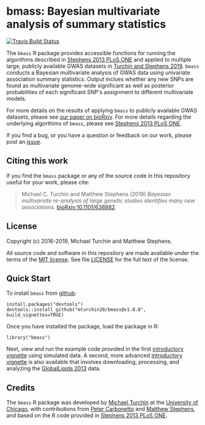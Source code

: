 # bmass: Bayesian multivariate analysis of summary statistics

[![Travis Build Status](https://travis-ci.org/mturchin20/bmass.svg?branch=master)](https://travis-ci.org/mturchin20/bmass)

The `bmass` R package provides accessible functions for running the
algorithms described in [Stephens 2013 PLoS ONE][stephens2013] and
applied to multiple large, publicly available GWAS datasets in 
[Turchin and Stephens 2019][biorxiv-paper]. `bmass` conducts a
Bayesian multivariate analysis of GWAS data using univariate
association summary statistics. Output inclues whether any new SNPs 
are found as multivariate genome-wide significant as well as posterior
probabilities of each significant SNP's assignment to different
multivariate models. 

For more details on the results of applying `bmass` to publicly available
GWAS datasets, please see [our paper on bioRxiv][biorxiv-paper]. For
more details regarding the underlying algorthims of `bmass`, please see 
[Stephens 2013 PLoS ONE][stephens2013].

If you find a bug, or you have a question or feedback on our work,
please post an [issue][issues].

## Citing this work

If you find the `bmass` package or any of the source code in this
repository useful for your work, please cite:

> Michael C. Turchin and Matthew Stephens (2019) *Bayesian multivariate
> re-analysis of large genetic studies identifies many new
> associations.* [bioRxiv:10.1101/638882][biorxiv-paper].

## License

Copyright (c) 2016-2019, Michael Turchin and Matthew Stephens.

All source code and software in this repository are made available
under the terms of the [MIT license][mit-license]. See
file [LICENSE](LICENSE) for the full text of the license.

## Quick Start

To install `bmass` from [github](https://github.com/mturchin20/bmass):
```{r}
install.packages("devtools")
devtools::install_github("mturchin20/bmass@v1.0.0", build_vignettes=TRUE)
```

Once you have installed the package, load the package in R:

```{r}
library("bmass")
```

Next, view and run the example code provided in the first 
[introductory vignette][bmass-vignette1] using simulated data. 
A second, more advanced [introductory vignette][bmass-vignette2]
is also available that involves downloading, processing, and
analyzing the [GlobalLipids 2013][globallipids2013] data.

## Credits

The `bmass` R package was developed by [Michael Turchin][michaelt] at
the [University of Chicago][uchicago], with contributions from
[Peter Carbonetto][peter] and [Matthew Stephens][matthew], and based
on the R code provided in [Stephens 2013 PLoS ONE][stephens2013].

[bmass-website]: http://mturchin20.github.io/bmass/ 
[bmass-vignette1]: http://mturchin20.github.io/bmass/articles/bmassIntro.1.SimulatedData.html
[bmass-vignette2]: http://mturchin20.github.io/bmass/articles/bmassIntro.2.RealData.html
[biorxiv-paper]: https://www.biorxiv.org/content/10.1101/638882v1
[globallipids2013]: http://csg.sph.umich.edu/willer/public/lipids2013/ 
[issues]: https://github.com/mturchin20/bmass/issues
[matthew]: http://stephenslab.uchicago.edu
[michaelt]: http://home.uchicago.edu/mturchin20/index.html 
[mit-license]: https://opensource.org/licenses/mit-license.html
[peter]: https://pcarbo.github.io
[stephens2013]: https://doi.org/10.1371/journal.pone.0065245
[uchicago]: https://www.uchicago.edu
